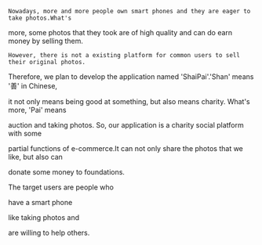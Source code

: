     
    Nowadays, more and more people own smart phones and they are eager to take photos.What's 

more, some photos that they took are of high quality and can do earn money by selling them. 


    However, there is not a existing platform for common users to sell their original photos.
    
Therefore, we plan to develop the application named 'ShaiPai'.'Shan' means '善' in Chinese, 

it not only means being good at something, but also means charity. What's more, 'Pai' means 

auction and taking photos. So, our application is a charity social platform with some 

partial functions of e-commerce.It can not only share the photos that we like, but also can 

donate some money to foundations.

  
  The target users are people who 
    
  have a smart phone
  
  like taking photos and
  
  are willing to help others.
